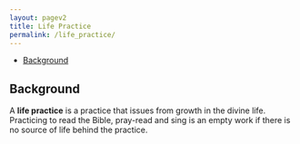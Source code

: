 ```yaml
---
layout: pagev2
title: Life Practice
permalink: /life_practice/
---
```

- [Background](#background)

## Background

A **life practice** is a practice that issues from growth in the divine life. Practicing to read the Bible, pray-read and sing is an empty work if there is no source of life behind the practice.